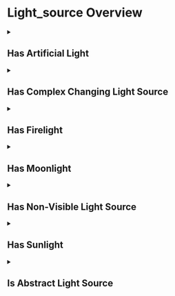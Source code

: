 # Light_source Overview

<details>
<summary><h2>Has Artificial Light</h2></summary>


<h3>🔵 Label Name:</h3>
<code>has_artificial_practical_light</code>


<h3>📖 Definition:</h3>
Are practical artificial light sources visible in the video?

<details>
<summary><h4> Question (Definition)</h4></summary>

</details>

<details>
<summary><h4> Alternative Question</h4></summary>

- Does the scene contain clearly visible artificial light sources?

- Are artificial lights physically present and visible in the video?

- Is artificial lighting visibly included in the composition?

- Does the video feature practical artificial light sources?

- Are artificial lights seen in the frame?

- Is the environment illuminated by visible artificial lighting?

- Does the video include artificial lighting that is clearly present?

- Are artificial light sources included as part of the scene?

</details>

<details>
<summary><h4> Prompt (Definition)</h4></summary>

- The video contains practical artificial light sources that are clearly visible.

</details>

<details>
<summary><h4> Alternative Prompt</h4></summary>

- A video where artificial lights are visible in the frame.

- A scene illuminated by artificial light sources that can be seen.

- A shot where practical artificial lighting is present and visible.

- A sequence where artificial lights are included in the composition.

- A video featuring clearly visible artificial lighting fixtures.

- A setting where artificial light sources are physically present.

- A shot where artificial lights are included as part of the scene.

- A scene where visible artificial lighting contributes to the atmosphere.

</details>

<h4>🟢 Positive:</h4>
<code>self.lighting_setup.artificial_light_source is True</code>

<h4>🔴 Negative:</h4>
<code>self.lighting_setup.artificial_light_source is False</code>

</details>

<details>
<summary><h2>Has Complex Changing Light Source</h2></summary>


<h3>🔵 Label Name:</h3>
<code>has_changing_light_source</code>


<h3>📖 Definition:</h3>
Does the video feature changing light sources?

<details>
<summary><h4> Question (Definition)</h4></summary>

</details>

<details>
<summary><h4> Alternative Question</h4></summary>

- Does the light source change dynamically across different parts of the video?

- Is the illumination shifting unpredictably between different lighting setups?

- Does the video feature inconsistent or rapidly changing light sources?

- Is the scene affected by multiple fluctuating light sources?

- Does the lighting undergo frequent transformations or significant variations?

- Is the video characterized by a mix of different lighting types over time?

- Does the light source appear complex and non-uniform throughout the sequence?

- Is the scene influenced by multiple changing or contrasting light sources?

</details>

<details>
<summary><h4> Prompt (Definition)</h4></summary>

- The video contains changing light sources.

</details>

<details>
<summary><h4> Alternative Prompt</h4></summary>

- A video where the light source is dynamic and ever-changing.

- A shot with unpredictable and shifting lighting conditions.

- A scene featuring multiple contrasting or fluctuating light sources.

- A video characterized by varying illumination setups.

- A sequence where lighting changes significantly over time.

- A shot where brightness, color, or intensity varies unpredictably.

- A video with irregular or mixed lighting across different moments.

- A scene where the light source alternates frequently.

</details>

<h4>🟢 Positive:</h4>
<code>self.lighting_setup.complex_changing_light_source is True</code>

<h4>🔴 Negative:</h4>
<code>self.lighting_setup.complex_changing_light_source is False</code>

</details>

<details>
<summary><h2>Has Firelight</h2></summary>


<h3>🔵 Label Name:</h3>
<code>has_firelight</code>


<h3>📖 Definition:</h3>
Is firelight the primary light source in the video, even if the fire itself is not visible?

<details>
<summary><h4> Question (Definition)</h4></summary>

</details>

<details>
<summary><h4> Alternative Question</h4></summary>

- Is the scene primarily lit by a fire, such as a candle, torch, or campfire?

- Does the lighting suggest a warm glow from a fire source?

- Is firelight providing the dominant illumination in the video?

- Is the environment visibly affected by flickering firelight?

- Does the shot contain lighting that suggests flames as the main source?

- Is the video illuminated by a warm, fluctuating fire-based light?

- Does the lighting have an orange-red hue characteristic of fire?

- Is the scene’s lighting dynamically shifting in a way that suggests fire?

</details>

<details>
<summary><h4> Prompt (Definition)</h4></summary>

- The primary light source in the video is firelight, whether or not the fire itself is visible.

</details>

<details>
<summary><h4> Alternative Prompt</h4></summary>

- A video where firelight serves as the main source of illumination.

- A scene where the environment is lit by flames.

- A sequence where firelight provides the dominant glow.

- A shot characterized by warm, flickering fire-based lighting.

- A video where torches, candles, or campfires illuminate the scene.

- A setting bathed in a reddish-orange glow from fire.

- A shot where the light shifts dynamically, indicating a fire source.

- A video with lighting that resembles fire’s natural movement.

</details>

<h4>🟢 Positive:</h4>
<code>self.lighting_setup.firelight_source is True</code>

<h4>🔴 Negative:</h4>
<code>self.lighting_setup.firelight_source is False</code>

</details>

<details>
<summary><h2>Has Moonlight</h2></summary>


<h3>🔵 Label Name:</h3>
<code>has_moonlight</code>


<h3>📖 Definition:</h3>
Is moonlight the primary light source in the video, with the moon visibly present?

<details>
<summary><h4> Question (Definition)</h4></summary>

</details>

<details>
<summary><h4> Alternative Question</h4></summary>

- Is the scene primarily illuminated by moonlight?

- Does the lighting suggest nighttime with the moon as the main source?

- Is the moon itself visible and providing the dominant illumination?

- Does the video rely on natural moonlight for lighting?

- Is the environment bathed in a soft, cool-toned light consistent with moonlight?

- Does the scene depict a night setting where the moon acts as the main light source?

- Is the primary source of illumination a visible moon?

- Is the video characterized by the cool, ambient glow of moonlight?

</details>

<details>
<summary><h4> Prompt (Definition)</h4></summary>

- The primary light source in the video is moonlight, and the moon is visible in the frame.

</details>

<details>
<summary><h4> Alternative Prompt</h4></summary>

- A video where moonlight serves as the dominant illumination.

- A scene where the moon visibly lights up the environment.

- A sequence where moonlight creates the primary lighting effect.

- A shot where the moon acts as the key light source.

- A night scene illuminated by visible moonlight.

- A setting where the ambient glow of the moon defines the lighting.

- A shot where the moon is prominently casting light on the environment.

- A video where moonlight provides soft, cool-toned illumination.

</details>

<h4>🟢 Positive:</h4>
<code>self.lighting_setup.moonlight_source is True</code>

<h4>🔴 Negative:</h4>
<code>self.lighting_setup.moonlight_source is False</code>

</details>

<details>
<summary><h2>Has Non-Visible Light Source</h2></summary>


<h3>🔵 Label Name:</h3>
<code>has_non_visible_light_source</code>


<h3>📖 Definition:</h3>
Is the video lit by a light source that is neither visible in the frame nor recognizable as sunlight or firelight?

<details>
<summary><h4> Question (Definition)</h4></summary>

</details>

<details>
<summary><h4> Alternative Question</h4></summary>

- Is the scene illuminated by a light source that is not seen in the frame?

- Does the shot lack a clearly identifiable lighting source?

- Is the dominant light coming from an unseen origin?

- Is the lighting setup ambiguous with no apparent source?

- Does the scene appear naturally lit without a direct light source?

- Is the shot illuminated in a way that makes it hard to determine the source?

- Does the video rely on environmental or ambient lighting?

- Is the primary illumination coming from an off-screen source?

</details>

<details>
<summary><h4> Prompt (Definition)</h4></summary>

- The video is lit by a light source that is neither visible in the frame nor recognizable as sunlight or firelight.

</details>

<details>
<summary><h4> Alternative Prompt</h4></summary>

- A video where the light source is not identifiable.

- A scene where the illumination comes from an unseen source.

- A shot where the lighting does not have a clear origin.

- A video with ambient or environmental lighting without visible fixtures.

- A setting where the source of brightness is not visible in the frame.

- A shot where light is present but the source remains off-screen.

- A video where the illumination is subtle and indirect.

- A scene with a non-visible primary light source.

</details>

<h4>🟢 Positive:</h4>
<code>self.lighting_setup.non_visible_light_source is True</code>

<h4>🔴 Negative:</h4>
<code>self.lighting_setup.non_visible_light_source is False</code>

</details>

<details>
<summary><h2>Has Sunlight</h2></summary>


<h3>🔵 Label Name:</h3>
<code>has_sunlight</code>


<h3>📖 Definition:</h3>
Is sunlight the primary light source in the video, even if the sun itself is not visible?

<details>
<summary><h4> Question (Definition)</h4></summary>

</details>

<details>
<summary><h4> Alternative Question</h4></summary>

- Does the scene appear to be naturally illuminated by sunlight?

- Is the dominant lighting in the video coming from the sun?

- Does the video primarily rely on daylight as the main light source?

- Is the environment bright due to sunlight, even if the sun is not visible?

- Does natural outdoor lighting suggest a sunlight source?

- Is the scene illuminated in a way that strongly indicates sunlight?

- Is sunlight the key source shaping the scene’s lighting conditions?

- Does the video’s lighting behave like outdoor sunlight exposure?

</details>

<details>
<summary><h4> Prompt (Definition)</h4></summary>

- The primary light source in the video is sunlight, whether or not the sun is visible.

</details>

<details>
<summary><h4> Alternative Prompt</h4></summary>

- A video where daylight is the dominant light source.

- A shot primarily illuminated by natural sunlight.

- A scene where outdoor sunlight shapes the lighting conditions.

- A sequence where daylight provides the main illumination.

- A video with strong natural light, consistent with sunlight.

- A shot where the lighting suggests exposure to direct or indirect sunlight.

- A scene where sunlight is the defining source of illumination.

- A setting that appears naturally lit by the sun.

</details>

<h4>🟢 Positive:</h4>
<code>self.lighting_setup.sunlight_source is True</code>

<h4>🔴 Negative:</h4>
<code>self.lighting_setup.sunlight_source is False</code>

</details>

<details>
<summary><h2>Is Abstract Light Source</h2></summary>


<h3>🔵 Label Name:</h3>
<code>is_abstract</code>


<h3>📖 Definition:</h3>
Does the video lacks a realistic light source, with lighting that does not follow natural physics?

<details>
<summary><h4> Question (Definition)</h4></summary>

</details>

<details>
<summary><h4> Alternative Question</h4></summary>

- Does the scene have no identifiable physical light source?

- Is the lighting in the video artificial or detached from real-world illumination?

- Does the video appear to have lighting that is independent of any real-world sources?

- Is the scene artificially lit with no clear or natural light source?

- Does the video feature synthetic or digital lighting without a physical origin?

- Is the illumination stylized or abstract rather than derived from real-world lighting?

- Does the video rely on a simulated or non-realistic light source?

- Is the lighting setup in the video disconnected from real-world physics?

</details>

<details>
<summary><h4> Prompt (Definition)</h4></summary>

- The video lacks a realistic light source, with lighting that does not follow natural physics.

</details>

<details>
<summary><h4> Alternative Prompt</h4></summary>

- A video where the lighting is artificial and detached from real-world sources.

- A shot where the illumination is abstract and does not follow physical lighting behavior.

- A scene featuring non-realistic, digitally rendered lighting.

- A video using synthetic lighting without any identifiable physical source.

- A sequence where the light is generated artificially, without sun, fire, or lamps.

- A shot with stylized lighting that does not mimic real-world conditions.

- A video where the lighting does not originate from a realistic source.

- A scene where illumination appears purely digital or graphical.

</details>

<h4>🟢 Positive:</h4>
<code>self.lighting_setup.abstract_light_source is True</code>

<h4>🔴 Negative:</h4>
<code>self.lighting_setup.abstract_light_source is False</code>

</details>
